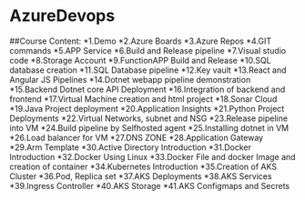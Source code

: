 ﻿# AzureDevops

##Course Content:
*1.Demo
*2.Azure Boards
*3.Azure Repos
*4.GIT commands
*5.APP Service
*6.Build and Release pipeline
*7.Visual studio code
*8.Storage Account
*9.FunctionAPP Build and Release
*10.SQL database creation
*11.SQL Database pipeline
*12.Key vault
*13.React and Angular JS Pipelines
*14.Dotnet webapp pipeline demonstration
*15.Backend Dotnet core API Deployment
*16.Integration of backend and frontend
*17.Virtual Machine creation and html project
*18.Sonar Cloud
*19.Java Project deployment
*20.Application Insights
*21.Python Project Deployments
*22.Virtual Networks, subnet and NSG
*23.Release pipeline into VM
*24.Build pipeline by Selfhosted agent
*25.Installing dotnet in VM
*26.Load balancer for VM
*27.DNS ZONE
*28.Application Gateway
*29.Arm Template
*30.Active Directory Introduction
*31.Docker Introduction
*32.Docker Using Linux
*33.Docker File and docker Image and creation of container
*34.Kubernetes Introduction
*35.Creation of AKS Cluster
*36.Pod, Replica set
*37.AKS Deployments
*38.AKS Services
*39.Ingress Controller
*40.AKS Storage
*41.AKS Configmaps and Secrets
